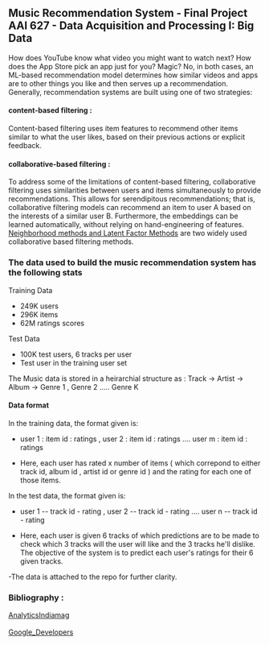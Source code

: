 ## Music Recommendation System - Final Project AAI 627 - Data Acquisition and Processing I: Big Data
How does YouTube know what video you might want to watch next? How does the App Store pick an app just for you? Magic? No, in both cases, an ML-based recommendation model determines how similar videos and apps are to other things you like and then serves up a recommendation.
Generally, recommendation systems are built using one of two strategies:
#### content-based filtering :
 Content-based filtering uses item features to recommend other items similar to what the user likes, based on their previous actions or explicit feedback.
#### collaborative-based filtering : 
To address some of the limitations of content-based filtering, collaborative filtering uses similarities between users and items simultaneously to provide recommendations. This allows for serendipitous recommendations; that is, collaborative filtering models can recommend an item to user A based on the interests of a similar user B. Furthermore, the embeddings can be learned automatically, without relying on hand-engineering of features. 
[Neighborhood methods and Latent Factor Methods](https://www.asc.ohio-state.edu/statistics/dmsl//Koren_2009.pdf) are two widely used collaborative based filtering methods.

### The data used to build the music recommendation system has the following stats 

Training Data
 - 249K users 
 - 296K items 
 - 62M ratings scores
 
Test Data
 - 100K test users, 6 tracks per user
 - Test user in the training user set

The Music data is stored in a heirarchial structure as : 
Track -> Artist -> Album -> Genre 1 , Genre 2 ..... Genre K

#### Data format 
In the training data, the format given is:

- user 1 : item id : ratings , user 2 : item id : ratings .... user m : item id : ratings

- Here, each user has rated x number of items ( which correpond to either track id, album id , artist id or genre id ) and the rating for each one of those items. 

In the test data, the format given is: 

- user 1 -- track id - rating , user 2 -- track id - rating .... user n -- track id - rating

- Here, each user is given 6 tracks of which predictions are to be made to check which 3 tracks will the user will like and the 3 tracks he'll dislike. The objective of the system is to predict each user's ratings for their 6 given tracks. 

-The data is attached to the repo for further clarity.













### Bibliography :
[AnalyticsIndiamag](https://analyticsindiamag.com/collaborative-filtering-vs-content-based-filtering-for-recommender-systems/)<br />  \
[Google_Developers](https://developers.google.com/machine-learning/recommendation)
